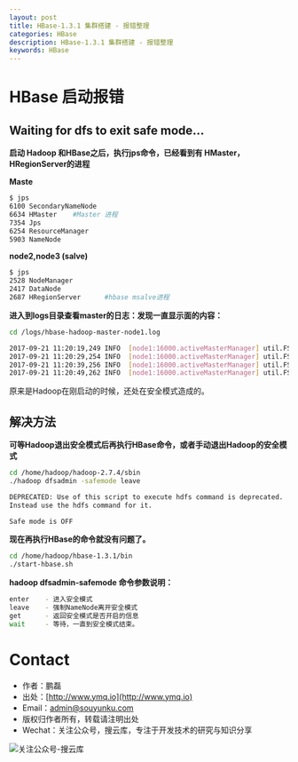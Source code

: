 ```yaml
---
layout: post
title: HBase-1.3.1 集群搭建 - 报错整理
categories: HBase
description: HBase-1.3.1 集群搭建 - 报错整理
keywords: HBase
---
```


# HBase 启动报错

## Waiting for dfs to exit safe mode...


**启动 Hadoop 和HBase之后，执行jps命令，已经看到有 HMaster，HRegionServer的进程**

**Maste**

```sh
$ jps
6100 SecondaryNameNode
6634 HMaster	#Master 进程
7354 Jps
6254 ResourceManager
5903 NameNode
```

**node2,node3 (salve)**

```sh
$ jps
2528 NodeManager
2417 DataNode
2687 HRegionServer		#hbase msalve进程
```

**进入到logs目录查看master的日志：发现一直显示面的内容：**

```sh
cd /logs/hbase-hadoop-master-node1.log
```

```sh
2017-09-21 11:20:19,249 INFO  [node1:16000.activeMasterManager] util.FSUtils: Waiting for dfs to exit safe mode...
2017-09-21 11:20:29,254 INFO  [node1:16000.activeMasterManager] util.FSUtils: Waiting for dfs to exit safe mode...
2017-09-21 11:20:39,256 INFO  [node1:16000.activeMasterManager] util.FSUtils: Waiting for dfs to exit safe mode...
2017-09-21 11:20:49,262 INFO  [node1:16000.activeMasterManager] util.FSUtils: Waiting for dfs to exit safe mode...
```

原来是Hadoop在刚启动的时候，还处在安全模式造成的。


## 解决方法

**可等Hadoop退出安全模式后再执行HBase命令，或者手动退出Hadoop的安全模式**


```sh
cd /home/hadoop/hadoop-2.7.4/sbin
./hadoop dfsadmin -safemode leave
```

```sh
DEPRECATED: Use of this script to execute hdfs command is deprecated.
Instead use the hdfs command for it.

Safe mode is OFF
```

**现在再执行HBase的命令就没有问题了。**

```sh
cd /home/hadoop/hbase-1.3.1/bin
./start-hbase.sh
```


**hadoop dfsadmin-safemode 命令参数说明：**

```sh
enter    - 进入安全模式
leave    - 强制NameNode离开安全模式
get      - 返回安全模式是否开启的信息
wait     - 等待，一直到安全模式结束。
```

# Contact

 - 作者：鹏磊  
 - 出处：[http://www.ymq.io](http://www.ymq.io)  
 - Email：[admin@souyunku.com](admin@souyunku.com)
 - 版权归作者所有，转载请注明出处
 - Wechat：关注公众号，搜云库，专注于开发技术的研究与知识分享
 
![关注公众号-搜云库](http://www.ymq.io/images/souyunku.png "搜云库")